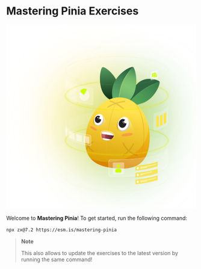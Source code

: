 # Mastering Pinia Exercises

![Hero Image](./public/hero-image.svg)

Welcome to **Mastering Pinia**! To get started, run the following command:

```bash
npx zx@7.2 https://esm.is/mastering-pinia
```

> **Note**
>
> This also allows to update the exercises to the latest version by running the same command!
